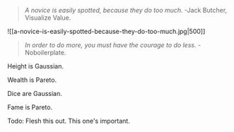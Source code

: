 > _A novice is easily spotted, because they do too much._
> -Jack Butcher, Visualize Value.

![[a-novice-is-easily-spotted-because-they-do-too-much.jpg|500]]

> _In order to do more, you must have the courage to do less._
> -Noboilerplate.

Height is Gaussian.

Wealth is Pareto.

Dice are Gaussian.

Fame is Pareto.

Todo: Flesh this out. This one's important.